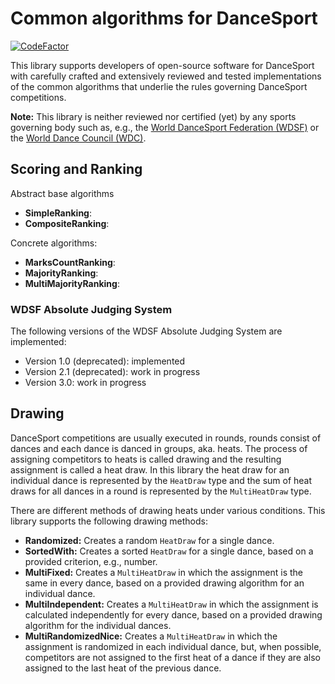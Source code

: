 # Common algorithms for DanceSport

[![CodeFactor](https://www.codefactor.io/repository/github/hielsnoppe/dancesport-common-algorithms/badge)](https://www.codefactor.io/repository/github/hielsnoppe/dancesport-common-algorithms)

This library supports developers of open-source software for DanceSport
with carefully crafted and extensively reviewed and tested implementations
of the common algorithms that underlie the rules governing DanceSport competitions.

**Note:** This library is neither reviewed nor certified (yet) by any sports governing body such as,
e.g., the [World DanceSport Federation (WDSF)](https://www.worlddancesport.org/)
or the [World Dance Council (WDC)](https://www.wdcdance.com/).

## Scoring and Ranking

Abstract base algorithms

* **SimpleRanking**:
* **CompositeRanking**:

Concrete algorithms:

* **MarksCountRanking**:
* **MajorityRanking**:
* **MultiMajorityRanking**:

### WDSF Absolute Judging System

The following versions of the WDSF Absolute Judging System are implemented:

* Version 1.0 (deprecated): implemented
* Version 2.1 (deprecated): work in progress
* Version 3.0: work in progress

## Drawing

DanceSport competitions are usually executed in rounds,
rounds consist of dances and each dance is danced in groups, aka. heats.
The process of assigning competitors to heats is called drawing and the resulting assignment is called a heat draw.
In this library the heat draw for an individual dance is represented by the `HeatDraw` type
and the sum of heat draws for all dances in a round is represented by the `MultiHeatDraw` type.

There are different methods of drawing heats under various conditions.
This library supports the following drawing methods:

* **Randomized:** Creates a random `HeatDraw` for a single dance.
* **SortedWith:** Creates a sorted `HeatDraw` for a single dance,
  based on a provided criterion, e.g., number.
* **MultiFixed:** Creates a `MultiHeatDraw` in which the assignment is the same in every dance,
  based on a provided drawing algorithm for an individual dance.
* **MultiIndependent:** Creates a `MultiHeatDraw` in which the assignment is calculated independently for every dance, 
  based on a provided drawing algorithm for the individual dances.
* **MultiRandomizedNice:** Creates a `MultiHeatDraw` in which the assignment is randomized in each individual dance,
  but, when possible, competitors are not assigned to the first heat of a dance if they are also assigned to the last heat of the previous dance.